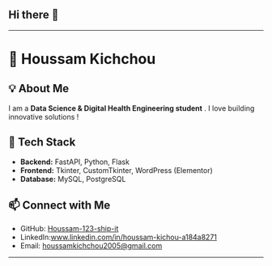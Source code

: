 ## Hi there 👋
 

---

# 👋 Houssam Kichchou  

## 💡 About Me  
I am a **Data Science & Digital Health Engineering student** . I love building innovative solutions !  

## 🚀 Tech Stack  
- **Backend:** FastAPI, Python, Flask  
- **Frontend:** Tkinter, CustomTkinter, WordPress (Elementor)  
- **Database:** MySQL, PostgreSQL  
 

## 📫 Connect with Me  
- GitHub: [Houssam-123-ship-it](https://github.com/Houssam-123-ship-it)  
- LinkedIn:www.linkedin.com/in/houssam-kichou-a184a8271 
- Email: houssamkichchou2005@gmail.com  


---


<!--
**Houssam-123-ship-it/Houssam-123-ship-it** is a ✨ _special_ ✨ repository because its `README.md` (this file) appears on your GitHub profile.

Here are some ideas to get you started:

- 🔭 I’m currently working on ...
- 🌱 I’m currently learning ...
- 👯 I’m looking to collaborate on ...
- 🤔 I’m looking for help with ...
- 💬 Ask me about ...
- 📫 How to reach me: ...
- 😄 Pronouns: ...
- ⚡ Fun fact: ...
-->
